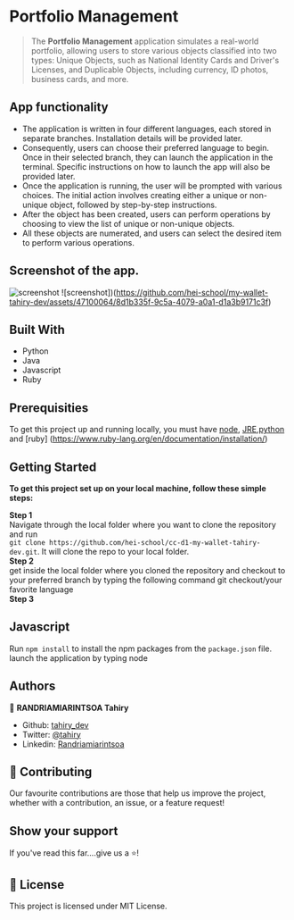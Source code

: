 # Portfolio Management

> The <b>Portfolio Management</b> application simulates a real-world portfolio, allowing users to store various objects classified into two types:
> Unique Objects, such as National Identity Cards and Driver's Licenses, and Duplicable Objects, including currency, ID photos, business cards, and more.

## App functionality

- The application is written in four different languages, each stored in separate branches. Installation details will be provided later.
- Consequently, users can choose their preferred language to begin. Once in their selected branch, they can launch the application in the terminal. Specific instructions on how to launch the app will also be provided later.
- Once the application is running, the user will be prompted with various choices. The initial action involves creating either a unique or non-unique object, followed by step-by-step instructions.
- After the object has been created, users can perform operations by choosing to view the list of unique or non-unique objects.
- All these objects are numerated, and users can select the desired item to perform various operations.

## Screenshot of the app.

![screenshot](https://github.com/hei-school/my-wallet-tahiry-dev/assets/47100064/d306912e-37b8-435f-924c-ebc3165cf92d)
![screenshot])(https://github.com/hei-school/my-wallet-tahiry-dev/assets/47100064/8d1b335f-9c5a-4079-a0a1-d1a3b9171c3f)

## Built With

- Python
- Java
- Javascript
- Ruby

## Prerequisities

To get this project up and running locally, you must have [node](https://nodejs.org/en/), [JRE](https://www.java.com/en/download/manual.jsp),[python](https://docs.python.org/3/installing/index.html) and [ruby] (https://www.ruby-lang.org/en/documentation/installation/)

## Getting Started

**To get this project set up on your local machine, follow these simple steps:**

**Step 1**<br>
Navigate through the local folder where you want to clone the repository and run<br>
`git clone https://github.com/hei-school/cc-d1-my-wallet-tahiry-dev.git`. It will clone the repo to your local folder.<br>
**Step 2**<br>
get inside the local folder where you cloned the repository and checkout to your preferred branch by typing the following command git checkout/your favorite language<br>
**Step 3**<br>
## Javascript
Run `npm install` to install the npm packages from the `package.json` file.<br>
launch the application by typing node 


## Authors

👤 **RANDRIAMIARINTSOA Tahiry**

- Github: [tahiry_dev](https://github.com/tahiry-dev)
- Twitter: [@tahiry](https://twitter.com/Tahiry94825074)
- Linkedin: [Randriamiarintsoa](https://www.linkedin.com/in/tahiry-randriamiarintsoa/)

## 🤝 Contributing

Our favourite contributions are those that help us improve the project, whether with a contribution, an issue, or a feature request!

## Show your support

If you've read this far....give us a ⭐️!

## 📝 License

This project is licensed under MIT License.


